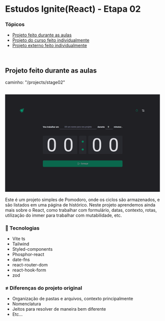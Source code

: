 <h1>Estudos Ignite(React) - Etapa 02</h1>

<h3>Tópicos</h3>

<ul>

<li><a href="#course">Projeto feito durante as aulas</a></li> 
<li><a href="#">Projeto do curso feito individualmente</a></li> 
<li><a href="#">Projeto externo feito individualmente</a></li> 

</ul>

<br>

<h2 id="course">Projeto feito durante as aulas</h2>
<p>caminho: "/projects/stage02"</p>

<br>
<img src="./readme/pomo.gif" alt="course-project-gif" />

<p>
    Este é um projeto simples de Pomodoro, onde os ciclos são armazenados, e são listados em uma página de histórico. 
    Neste projeto aprendemos ainda mais sobre o React, como trabalhar com formulário, datas, contexto, rotas, utilização do immer para trabalhar 
    com mutabilidade, etc.
</p>

<h3>🚀 Tecnologias</h3>
<ul>
    <li>Vite ts</li>
    <li>Tailwind</li>
    <li>Styled-components</li>
    <li>Phosphor-react</li>
    <li>date-fns</li>
    <li>react-router-dom</li>
    <li>react-hook-form</li>
    <li>zod</li>
</ul>


<h3>≠ Diferenças do projeto original</h3>
<ul>
    <li>Organização de pastas e arquivos, contexto principalmente</li>
    <li>Nomenclatura</li>
    <li>Jeitos para resolver de maneira bem diferente</li>
    <li>Etc...</li>
</ul>